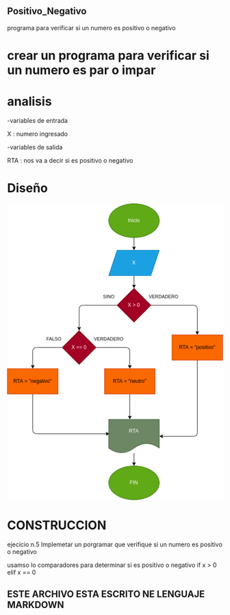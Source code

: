 ## Positivo_Negativo
programa para verificar si un numero es positivo o negativo

# crear un programa para verificar si un numero es par o impar
# analisis

-variables de entrada

X : numero ingresado

-variables de salida

RTA : nos va a decir si es positivo o negativo
# Diseño

![Diagrama de flujo](diagrama.png "diagrama de flujo")

# CONSTRUCCION

ejecicio n.5 Implemetar un porgramar que verifique si un numero es positivo o negativo

usamso lo comparadores para determinar si es positivo o negativo
if x > 0
elif x == 0

## ESTE ARCHIVO ESTA ESCRITO NE LENGUAJE MARKDOWN
